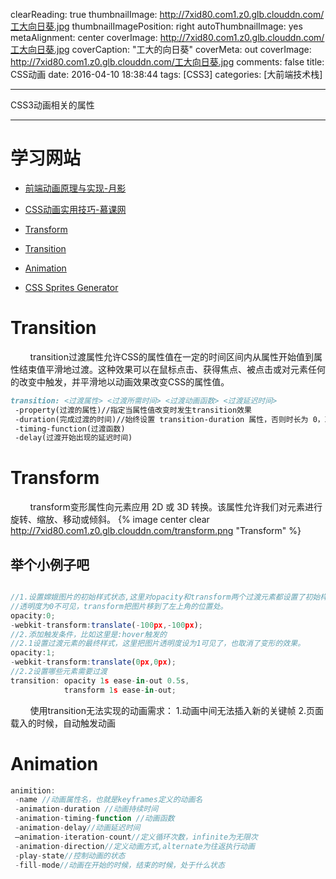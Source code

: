 clearReading: true
thumbnailImage: http://7xid80.com1.z0.glb.clouddn.com/工大向日葵.jpg
thumbnailImagePosition: right
autoThumbnailImage: yes
metaAlignment: center
coverImage: http://7xid80.com1.z0.glb.clouddn.com/工大向日葵.jpg
coverCaption: "工大的向日葵"
coverMeta: out
coverImage: http://7xid80.com1.z0.glb.clouddn.com/工大向日葵.jpg
comments: false
title: CSS动画
date: 2016-04-10 18:38:44
tags: [CSS3]
categories: [大前端技术栈]

---
CSS3动画相关的属性
<!-- more -->
***
# 学习网站

 * [前端动画原理与实现-月影](http://matrix.h5jun.com/slide/show?id=117#/)
 
 * [CSS动画实用技巧-慕课网](http://www.imooc.com/learn/357) 
 
 * [Transform]( http://www.w3cplus.com/content/css3-transform) 

 * [Transition](http://www.w3cplus.com/content/css3-transition) 
 
 * [Animation]( http://www.w3cplus.com/content/css3-animation) 

 * [CSS Sprites Generator](https://www.toptal.com/developers/css/sprite-generator) 

 


 



# Transition

&nbsp;&nbsp;&nbsp;&nbsp;&nbsp;&nbsp;&nbsp;&nbsp;transition过渡属性允许CSS的属性值在一定的时间区间内从属性开始值到属性结束值平滑地过渡。这种效果可以在鼠标点击、获得焦点、被点击或对元素任何的改变中触发，并平滑地以动画效果改变CSS的属性值。

``` markdown
transition: <过渡属性> <过渡所需时间> <过渡动画函数> <过渡延迟时间>
 -property(过渡的属性)//指定当属性值改变时发生transition效果
 -duration(完成过渡的时间)//始终设置 transition-duration 属性，否则时长为 0，就不会产生过渡效果
 -timing-function(过渡函数)
 -delay(过渡开始出现的延迟时间)
```
# Transform

&nbsp;&nbsp;&nbsp;&nbsp;&nbsp;&nbsp;&nbsp;&nbsp;transform变形属性向元素应用 2D 或 3D 转换。该属性允许我们对元素进行旋转、缩放、移动或倾斜。
{% image  center clear  http://7xid80.com1.z0.glb.clouddn.com/transform.png "Transform" %}
## 举个小例子吧

 <link rel="stylesheet" type="text/css" href="http://7xid80.com1.z0.glb.clouddn.com/transition.css" /> 
<a href="http://image.haosou.com/i?q=%E5%AB%A6%E5%A8%A5png&src=tab_www" class="change " target="_blank">
  		<img src="http://p4.qhimg.com/t0160e6a92121691e22.png" alt="" />
	</a>
	``` javascript
//1.设置嫦娥图片的初始样式状态,这里对opacity和transform两个过渡元素都设置了初始样式。
//透明度为0不可见，transform把图片移到了左上角的位置处。
opacity:0;-webkit-transform:translate(-100px,-100px);
//2.添加触发条件，比如这里是:hover触发的
//2.1设置过渡元素的最终样式，这里把图片透明度设为1可见了，也取消了变形的效果。
opacity:1;
-webkit-transform:translate(0px,0px);	
//2.2设置哪些元素需要过渡
transition: opacity 1s ease-in-out 0.5s,
            transform 1s ease-in-out;
```


&nbsp;&nbsp;&nbsp;&nbsp;&nbsp;&nbsp;&nbsp;&nbsp;使用transition无法实现的动画需求：
1.动画中间无法插入新的关键帧
2.页面载入的时候，自动触发动画

# Animation

``` javascript
animition:
 -name //动画属性名，也就是keyframes定义的动画名
 -animation-duration //动画持续时间
 -animation-timing-function //动画函数
 -animation-delay//动画延迟时间
 —animation-iteration-count//定义循环次数，infinite为无限次
 -animation-direction//定义动画方式,alternate为往返执行动画
 -play-state//控制动画的状态
 -fill-mode//动画在开始的时候，结束的时候，处于什么状态
```



